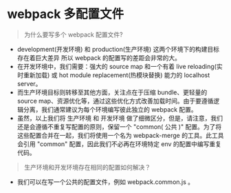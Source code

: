 # webpack 多配置文件

> 为什么要写多个 webpack 配置文件?
- development(开发环境) 和 production(生产环境) 这两个环境下的构建目标存在着巨大差异 所以 webpack 的配置写的差距会非常的大。
- 在开发环境中，我们需要：强大的 source map 和一个有着 live reloading(实时重新加载) 或 hot module replacement(热模块替换) 能力的 localhost server。
- 而生产环境目标则转移至其他方面，关注点在于压缩 bundle、更轻量的 source map、资源优化等，通过这些优化方式改善加载时间。由于要遵循逻辑分离，我们通常建议为每个环境编写彼此独立的 webpack 配置。
- 虽然，以上我们将 生产环境 和 开发环境 做了细微区分，但是，请注意，我们还是会遵循不重复写配置的原则，保留一个 "common( 公共 )" 配置。为了将这些配置合并在一起，我们将使用一个名为 webpack-merge 的工具。此工具会引用 "common" 配置，因此我们不必再在环境特定 env 的配置中编写重复代码。

> 生产环境和开发环境存在相同的配置如何解决？
- 我们可以在写一个公共的配置文件，例如 webpack.common.js 。